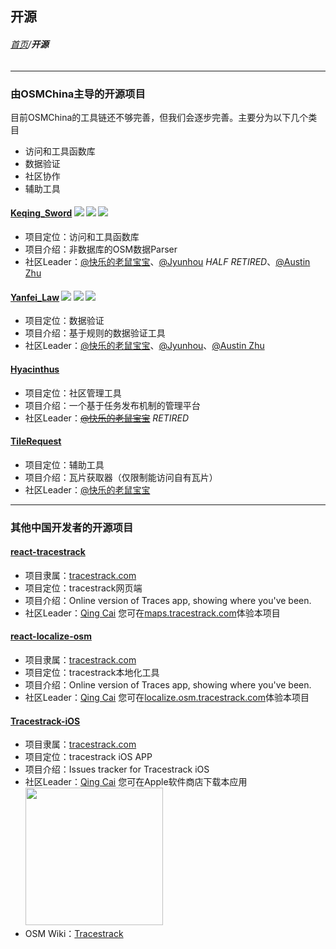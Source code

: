 ## 开源

###### [首页](../../README.md)/**开源**

----------

### 由OSMChina主导的开源项目

目前OSMChina的工具链还不够完善，但我们会逐步完善。主要分为以下几个类目

+ 访问和工具函数库
+ 数据验证
+ 社区协作
+ 辅助工具

#### [Keqing_Sword](https://github.com/OSMChina/OSMChina-Keqing_Sword)    [![](https://img.shields.io/github/stars/OSMChina/OSMChina-Keqing_Sword.svg?style=flat-square&label=Stars&labelColor=ce1126&color=fcd116&message=OSMChina)](https://github.com/OSMChina/OSMChina-Keqing_Sword/stargazers)  [![](https://img.shields.io/github/forks/OSMChina/OSMChina-Keqing_Sword.svg?style=flat-square&label=Forks&labelColor=ce1126&color=fcd116&message=OSMChina)](https://github.com/OSMChina/OSMChina-Keqing_Sword/network/members)  [![](https://img.shields.io/github/watchers/OSMChina/OSMChina-Keqing_Sword.svg?style=flat-square&label=Watchers&labelColor=ce1126&color=fcd116&message=OSMChina)](https://github.com/OSMChina/OSMChina-Keqing_Sword/watchers)

+ 项目定位：访问和工具函数库
+ 项目介绍：非数据库的OSM数据Parser
+ 社区Leader：[@快乐的老鼠宝宝](https://github.com/Laoshubaby)、[@Jyunhou](https://github.com/Jyunhou) *HALF RETIRED*、[@Austin Zhu](https://github.com/AustinZhu)

#### [Yanfei_Law](https://github.com/OSMChina/OSMChina-Yanfei_Law)    [![](https://img.shields.io/github/stars/OSMChina/OSMChina-Yanfei_Law.svg?style=flat-square&label=Stars&labelColor=ce1126&color=fcd116&message=OSMChina)](https://github.com/OSMChina/OSMChina-Yanfei_Law/stargazers)  [![](https://img.shields.io/github/forks/OSMChina/OSMChina-Yanfei_Law.svg?style=flat-square&label=Forks&labelColor=ce1126&color=fcd116&message=OSMChina)](https://github.com/OSMChina/OSMChina-Yanfei_Law/network/members)  [![](https://img.shields.io/github/watchers/OSMChina/OSMChina-Yanfei_Law.svg?style=flat-square&label=Watchers&labelColor=ce1126&color=fcd116&message=OSMChina)](https://github.com/OSMChina/OSMChina-Yanfei_Law/watchers)

+ 项目定位：数据验证
+ 项目介绍：基于规则的数据验证工具
+ 社区Leader：[@快乐的老鼠宝宝](https://github.com/Laoshubaby)、[@Jyunhou](https://github.com/Jyunhou)、[@Austin Zhu](https://github.com/AustinZhu)

#### [Hyacinthus](https://github.com/OSMChina/OSMChina-Hyacinthus)

+ 项目定位：社区管理工具
+ 项目介绍：一个基于任务发布机制的管理平台
+ 社区Leader：~~[@快乐的老鼠宝宝](https://github.com/Laoshubaby)~~ *RETIRED*

#### [TileRequest](https://github.com/OSMChina/OSMChina-TileRequest)

+ 项目定位：辅助工具
+ 项目介绍：瓦片获取器（仅限制能访问自有瓦片）
+ 社区Leader：[@快乐的老鼠宝宝](https://github.com/Laoshubaby)

----------

### 其他中国开发者的开源项目

#### [react-tracestrack](https://github.com/tracestrack/react-tracestrack)

+ 项目隶属：[tracestrack.com](https://github.com/tracestrack)
+ 项目定位：tracestrack网页端
+ 项目介绍：Online version of Traces app, showing where you've been. 
+ 社区Leader：[Qing Cai](https://github.com/strongwillow)
您可在[maps.tracestrack.com](https://maps.tracestrack.com)体验本项目

#### [react-localize-osm](https://github.com/tracestrack/react-localize-osm)

+ 项目隶属：[tracestrack.com](https://github.com/tracestrack)
+ 项目定位：tracestrack本地化工具
+ 项目介绍：Online version of Traces app, showing where you've been. 
+ 社区Leader：[Qing Cai](https://github.com/strongwillow)
您可在[localize.osm.tracestrack.com](https://localize.osm.tracestrack.com/)体验本项目

#### [Tracestrack-iOS](https://github.com/tracestrack/Tracestrack-iOS)

+ 项目隶属：[tracestrack.com](https://github.com/tracestrack)
+ 项目定位：tracestrack iOS APP
+ 项目介绍：Issues tracker for Tracestrack iOS
+ 社区Leader：[Qing Cai](https://github.com/strongwillow)
您可在Apple软件商店下载本应用
[<img src="https://laoshubaby.oss-cn-shanghai.aliyuncs.com/tracestrack.png" style="height: 220px;" />](https://apps.apple.com/cn/app/tracestrack-%E8%B8%AA%E8%BF%B9%E5%9C%B0%E5%9B%BE/id1015383536)
+ OSM Wiki：[Tracestrack](https://wiki.openstreetmap.org/wiki/Tracestrack)


